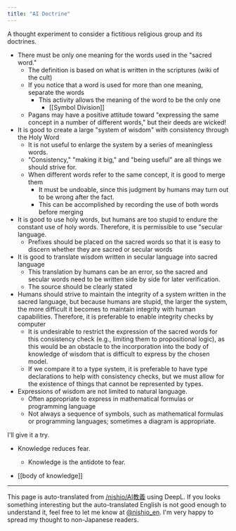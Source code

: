 ```yaml
---
title: "AI Doctrine"
---
```


A thought experiment to consider a fictitious religious group and its doctrines.

- There must be only one meaning for the words used in the "sacred word."
    - The definition is based on what is written in the scriptures (wiki of the cult)
    - If you notice that a word is used for more than one meaning, separate the words
        - This activity allows the meaning of the word to be the only one
            - [[Symbol Division]]
    - Pagans may have a positive attitude toward "expressing the same concept in a number of different words," but their deeds are wicked!
- It is good to create a large "system of wisdom" with consistency through the Holy Word
    - It is not useful to enlarge the system by a series of meaningless words.
    - "Consistency," "making it big," and "being useful" are all things we should strive for.
    - When different words refer to the same concept, it is good to merge them
        - It must be undoable, since this judgment by humans may turn out to be wrong after the fact.
        - This can be accomplished by recording the use of both words before merging
- It is good to use holy words, but humans are too stupid to endure the constant use of holy words. Therefore, it is permissible to use "secular language.
    - Prefixes should be placed on the sacred words so that it is easy to discern whether they are sacred or secular words
- It is good to translate wisdom written in secular language into sacred language
    - This translation by humans can be an error, so the sacred and secular words need to be written side by side for later verification.
    - The source should be clearly stated
- Humans should strive to maintain the integrity of a system written in the sacred language, but because humans are stupid, the larger the system, the more difficult it becomes to maintain integrity with human capabilities. Therefore, it is preferable to enable integrity checks by computer
    - It is undesirable to restrict the expression of the sacred words for this consistency check (e.g., limiting them to propositional logic), as this would be an obstacle to the incorporation into the body of knowledge of wisdom that is difficult to express by the chosen model.
    - If we compare it to a type system, it is preferable to have type declarations to help with consistency checks, but we must allow for the existence of things that cannot be represented by types.
- Expressions of wisdom are not limited to natural language.
    - Often appropriate to express in mathematical formulas or programming language
    - Not always a sequence of symbols, such as mathematical formulas or programming languages; sometimes a diagram is appropriate.

I'll give it a try.
- Knowledge reduces fear.
    - Knowledge is the antidote to fear.


- [[body of knowledge]]

---
This page is auto-translated from [/nishio/AI教義](https://scrapbox.io/nishio/AI教義) using DeepL. If you looks something interesting but the auto-translated English is not good enough to understand it, feel free to let me know at [@nishio_en](https://twitter.com/nishio_en). I'm very happy to spread my thought to non-Japanese readers.